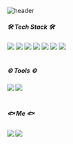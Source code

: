 ![header](https://capsule-render.vercel.app/api?type=waving&color=auto&height=150&section=header&text=👋I'm%20MinKyun🤗&fontSize=30)

<h5>🛠️ Tech Stack 🛠️</h5>
<a href="#none"><img src="https://img.shields.io/badge/Java-007396?style=flat&logo=Java&logoColor=white"/></a>
<a href="#none"><img src="https://img.shields.io/badge/Spring-6DB33F?style=flat&logo=Spring&logoColor=white"/></a>
<a href="#none"><img src="https://img.shields.io/badge/Oracle-F80000?style=flat&logo=Oracle&logoColor=white"/></a>
<a href="#none"><img src="https://img.shields.io/badge/JavaScript-F7DF1E?style=flat&logo=JavaScript&logoColor=white"/></a>
<a href="#none"><img src="https://img.shields.io/badge/jQuery-0769AD?style=flat&logo=jQuery&logoColor=white"/></a>
<a href="#none"><img src="https://img.shields.io/badge/HTML5-E34F26?style=flat&logo=HTML5&logoColor=white"/></a>
<a href="#none"><img src="https://img.shields.io/badge/CSS3-1572B6?style=flat&logo=CSS3&logoColor=white"/></a>
<br><br>

<h5>⚙️ Tools ⚙️<h5>
<a href="#none"><img src="https://img.shields.io/badge/Eclipse IDE-2C2255?style=flat&logo=Eclipse IDE&logoColor=white"/></a>
<a href="#none"><img src="https://img.shields.io/badge/Git-F05032?style=flat&logo=Git&logoColor=white"/></a>
<br><br>
  
<h5>🐟 Me 🐟<h5>
<a href="https://www.instagram.com/cmingg/"><img src="https://img.shields.io/badge/Instagram-E4405F?style=flat&logo=Instagram&logoColor=white&link=https://www.instagram.com/cmingg/"/></a>
<a href="mailto:ald2395@naver.com"><img src="https://img.shields.io/badge/Gmail-d14836?style=flat&logo=Gmail&logoColor=white&link=ald2395@naver.com"/></a>


